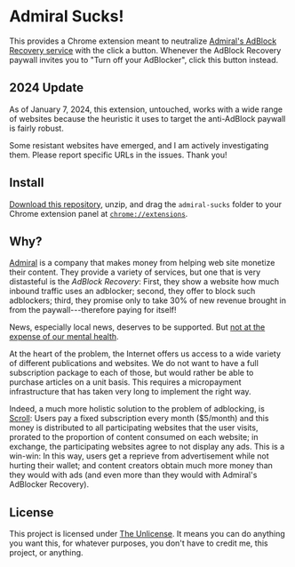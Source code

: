 # Admiral Sucks!

This provides a Chrome extension meant to neutralize
[Admiral's AdBlock Recovery service](https://www.getadmiral.com/adblock-recovery)
with the click a button. Whenever the AdBlock Recovery paywall invites you to
"Turn off your AdBlocker", click this button instead.

## 2024 Update

As of January 7, 2024, this extension, untouched, works with a wide range of websites because the heuristic it uses to target the anti-AdBlock paywall is fairly robust.

Some resistant websites have emerged, and I am actively investigating them. Please report specific URLs in the issues. Thank you!

## Install

[Download this repository](https://github.com/jlumbroso/admiral-sucks/archive/master.zip),
unzip, and drag the `admiral-sucks` folder to your Chrome extension panel
at [`chrome://extensions`](chrome://extensions).

## Why?

[Admiral](https://www.getadmiral.com/adblock-recovery) is a company that makes
money from helping web site monetize their content. They provide a variety
of services, but one that is very distasteful is the _AdBlock Recovery_: First,
they show a website how much inbound traffic uses an adblocker; second, they
offer to block such adblockers; third, they promise only to take 30% of new
revenue brought in from the paywall---therefore paying for itself!

News, especially local news, deserves to be supported. But [not at the expense
of our mental health](https://www.psychologytoday.com/us/blog/ulterior-motives/201008/what-does-advertising-do).

At the heart of the problem, the Internet offers us access to a wide variety of
different publications and websites. We do not want to have a full subscription
package to each of those, but would rather be able to purchase articles on a
unit basis. This requires a micropayment infrastructure that has taken very
long to implement the right way.

Indeed, a much more holistic solution to the problem of adblocking, is
[Scroll](https://scroll.com/): Users pay a fixed subscription every month
($5/month) and this money is distributed to all participating websites that
the user visits, prorated to the proportion of content consumed on each website;
in exchange, the participating websites agree to not display any ads. This is
a win-win: In this way, users get a reprieve from advertisement while not
hurting their wallet; and content creators obtain much more money than
they would with ads (and even more than they would with Admiral's AdBlocker
Recovery).

## License

This project is licensed under [The Unlicense](https://unlicense.org/).
It means you can do anything you want this, for whatever purposes, you don't
have to credit me, this project, or anything.
